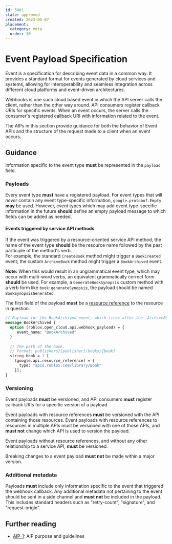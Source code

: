 ```yaml
---
id: 5001
state: approved
created: 2023-05-07
placement:
  category: meta
  order: 10
---
```


# Event Payload Specification

Event  is a specification for describing event data in a common way. 
It provides a standard format for events generated by cloud services and systems, 
allowing for interoperability and seamless integration across different cloud platforms 
and event-driven architectures.

Webhooks is one such cloud based event in which the API server calls the client,
rather than the other way around.  API consumers register callback URIs for
specific events. When an event occurs, the server calls the consumer's
registered callback URI with information related to the event.

The AIPs in this section provide guidance for both the behavior of Event APIs
and the structure of the request made to a client when an event occurs.

## Guidance

Information specific to the event type **must** be represented in the `payload`
field.

### Payloads

Every event type **must** have a registered payload.  For event types that will
_never_ contain any event type-specific information, `google.protobuf.Empty`
**may** be used.  However, event types which may add event type-specific
information in the future **should** define an empty payload message to which
fields can be added as needed.

#### Events triggered by service API methods

If the event was triggered by a resource-oriented service API method, the name of the event
type **should** be the resource name followed by the past participle of the method's verb.  
For example, the standard `CreateBook` method might trigger a `BookCreated` event; the
custom `ArchiveBook` method might trigger a `BookArchived` event.

**Note:** When this would result in an ungrammatical event type, which may occur with
multi-word verbs, an equivalent grammatically correct form **should** be used.
For example, a `GenerateBookSynopsis` custom method with a verb form like
`book:generateSynopsis`, the payload should be named `BookSynopsisGenerated`.

The first field of the payload **must** be a [resource reference] to the resource in question.

```proto
// Payload for the BookArchived event, which fires after the `ArchiveBook` method is successfully executed.
message BookArchived {
  option (roblox.open_cloud.api.webhook_payload) = {
     event_name: "BookArchived"  
  }
  
  // The path of the book.
  // Format: publishers/{publisher}/books/{book}
  string book = 1 [
    (google.api.resource_reference) = {
      type: "apis.roblox.com/library/Book"
    }];
}
```

### Versioning

Event payloads **must** be versioned, and API consumers **must** register callback
URIs for a specific version of a payload.

Event payloads with resource references **must** be versioned with the API
containing those resources. Event payloads with resource references to resources
in multiple APIs must be versioned with one of those APIs, and **must not** change
which API is used to version the payload.

Event payloads without resource references, and without any other relationship to
a service API, **must** be versioned.

Breaking changes to a event payload **must not** be made within a major version.

### Additional metadata

Payloads **must** include only information specific to the event that triggered the
webhook callback. Any additional metadata not pertaining to the event should be sent
in a side channel and **must not** be included in the payload. This includes
standard headers such as "retry-count", "signature", and "request-origin".

## Further reading

- [AIP-1]: AIP purpose and guidelines

<!-- prettier-ignore-start -->
[AIP-1]: ../general/0001.md
[AIP-180]: ../general/0180.md
[wp]: [https://github.rbx.com/Roblox/open-cloud-contracts/blob/master/roblox/open_cloud/api/webhooks/notification.proto]
[resource reference]: ../general/0124.md
<!-- prettier-ignore-end -->